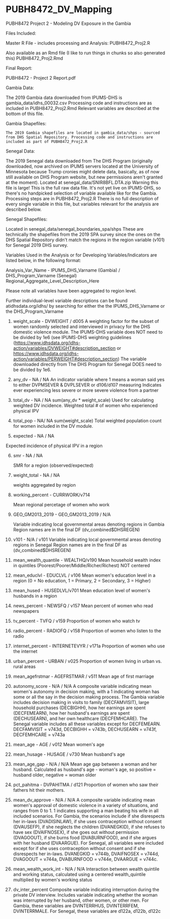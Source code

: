 # PUBH8472_DV_Mapping
PUBH8472 Project 2 - Modeling DV Exposure in the Gambia

Files Included:

Master R File - includes processing and Analysis:
  PUBH8472_Proj2.R

Also available as an Rmd file (I like to run things in chunks so also generated this)
  PUBH8472_Proj2.Rmd

Final Report:

  PUBH8472 - Project 2 Report.pdf

Gambia Data:

  The 2019 Gambia data downloaded from IPUMS-DHS is gambia_data/idhs_00032.csv
  Processing code and instructions are as included in PUBH8472_Proj2.Rmd
  Relevant variables are described at the bottom of this file.

Gambia Shapefiles:

    The 2019 Gambia shapefiles are located in gambia_data/shps - sourced from DHS Spatial Repository. Processing code and instructions are included as part of PUBH8472_Proj2.R
    
Senegal Data:

  The 2019 Senegal data downloaded from The DHS Program (originally downloaded, now archived on IPUMS servers located at the University of Minnesota because Trump cronies might delete data, basically, as of now still available on DHS Program website, but new permissions aren't granted at the moment). 
  Located at senegal_data/SNIR8BFL.DTA.zip
  Warning this file is large! This is the full raw data file. It's not yet live on IPUMS-DHS, so there's no handpicked selection of variable available like for the Gambia. Processing steps are in PUBH8472_Proj2.R
  There is no full description of every single variable in this file, but variables relevant for the analysis are described below. 

Senegal Shapefiles:

  Located in senegal_data/senegal_boundaries_spa/shps
  These are technically the shapefiles from the 2019 SPA survey since the ones on the DHS Spatial Repository didn't match the regions in the region variable (v101) for Senegal 2019 DHS survey.

Variables Used in the Analysis or for Developing Variables/Indicators are listed below, in the following format:

Analysis_Var_Name - IPUMS_DHS_Varname (Gambia) / DHS_Program_Varname (Senegal)
       Regional_Aggregate_Level_Description_Here

Please note all variables have been aggregated to region level.

Further individual-level variable descriptions can be found atidhsdata.org/idhs/ by searching for either the the IPUMS_DHS_Varname or the DHS_Program_Varname

1. weight_scale - DVWEIGHT / d005
     A weighting factor for the subset of women  randomly selected and interviewed in privacy for the DHS domestic violence module. 
     The IPUMS-DHS variable does NOT need to be divided by 1e6 (see IPUMS-DHS weighting guidelines (https://www.idhsdata.org/idhs-action/variables/DVWEIGHT#description_section or https://www.idhsdata.org/idhs-action/variables/PERWEIGHT#description_section)
    The variable downloaded directly from The DHS Program for Senegal DOES need to be divided by 1e6. 

2. any_dv - NA / NA 
   An indicator variable where 1 means a woman said yes to either DVPMSEVER & DVPLSEVER or d106/d107 measuring 
   Indicates ever experiencing less severe or more severe violence from a partner

3. total_dv - NA / NA
   sum(any_dv * weight_scale)
   Used for calculating weighted DV incidence. Weighted total # of women who experienced physical IPV

4. total_pop - NA/ NA
   sum(weight_scale)
   Total weighted population count for women included in the DV module.

5. expected - NA / NA

  Expected incidence of physical IPV in a region

6. smr - NA / NA

   SMR for a region (observed/expected)

7. weight_total - NA / NA

   weights aggregated by region

8. working_percent - CURRWORK/v714

   Mean regional percetage of women who work

9. GEO_GM2013_2019 - GEO_GM2013_2019 / N/A

   Variable indicating local governmental areas denoting regions in Gambia
   Region names are in the final DF (dv_combined$DHSREGEN)

10. v101 - N/A / v101
    Variable indicating local governmental areas denoting regions in Senegal
    Region names are in the final DF as (dv_combined$DHSREGEN)

12. mean_wealth_quantile - WEALTHQ/v190
    Mean household wealth index in quintiles (Poorest/Poorer/Middle/Richer/Richest)
    NOT centered

13. mean_educlvl - EDUCLVL / v106
    Mean women's education level in a region (0 = No education, 1 = Primary, 2 = Secondary, 3 = Higher)

14. mean_hused - HUSEDLVL/v701
    Mean education level of women's husbands in a region

15. news_percent - NEWSFQ / v157
    Mean percent of women who read newspapers

16. tv_percent - TVFQ / v159
    Proportion of women who watch tv

17. radio_percent - RADIOFQ / v158
    Proportion of women who listen to the radio
  
18. internet_percent - INTERNETEVYR / v171a
  Proportion of women who use the internet

19. urban_percent - URBAN / v025
  Proportion of women living in urban vs. rural areas
  
20. mean_agefrstmar - AGEFRSTMAR / v511
  Mean age of first marriage

21. autonomy_score - N/A / N/A
  A composite variable indicating mean women's autonomy in decision making, with a 1 indicating woman has some or all the say in the decision making process. The Gambia variable includes decision making in visits to family (DECFAMVISIT), large household purchases (DECBIGHH), how her earnings are spent (DECFEMEARN), how her husband's earnings are spent (DECHUSEARN), and her own healthcare (DECFEMHCARE).
  The Senegal variable includes all these variables except for DECFEMEARN. DECFAMVISIT = v743d, DECBIGHH = v743b, DECHUSEARN = v743f, DECFEMHCARE = v743a

23. mean_age - AGE / v012
  Mean women's age

24. mean_husage - HUSAGE / v730
  Mean husband's age
  
25. mean_age_gap - N/A / N/A
  Mean age gap between a woman and her husband. Calculated as husband's age - woman's age, so positive = husband older, negative = woman older

26. pct_pahitma - DVPAHITMA / d121 
    Proportion of women who saw their fathers hit their mothers.

27. mean_dv_approve - N/A / N/A
  A composite variable indicating mean women's approval of domestic violence in a variety of situations, and ranges from 0 to 1. 1 indicates supporting a man beating his wife in all included scenarios. For Gambia, the scenarios include if she disrespects her in-laws (DVADISINLAW), if she uses contraception without consent (DVAUSEFP), if she neglects the children (DVANEGKID), if she refuses to have sex (DVAIFNOSEX), if she goes out without permission (DVAGOOUT), if she burns food (DVABURNFOOD), and if she argues with her husband (DVAARGUE). 
  For Senegal, all variables were included except for if she uses contraception without consent and if she disrespects her in-laws. DVANEGKID = v744b, DVAIFNOSEX = v744d, DVAGOOUT = v744a, DVABURNFOOD = v744e, DVAARGUE = v744c.

29. mean_wealth_work_int - N/A / N/A
    Interaction between wealth quintile and working status, calculated using a centered wealth_quintile multiplied by women's working status
    
31. dv_inter_percent
  Composite variable indicating interruption during the private DV interview. Includes variable indicating whether the woman was interrupted by her husband, other women, or other men. For Gambia, these variables are DVINTERRHUS, DVINTERRFEM, DVINTERRMALE. For Senegal, these variables are d122a, d122b, d122c
